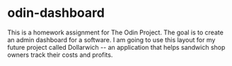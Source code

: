 # odin-dashboard

This is a homework assignment for The Odin Project. The goal is to create an admin dashboard for a software. I am going to use this layout for my future project called Dollarwich -- an application that helps sandwich shop owners track their costs and profits. 